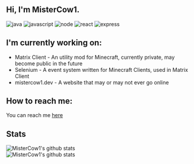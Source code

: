 ## Hi, I'm MisterCow1.

![java](https://img.shields.io/badge/-java-orange?style=for-the-badge&logo=java&logoColor=white)
![javascript](https://img.shields.io/badge/-javascript-yellow?style=for-the-badge&logo=javascript&logoColor=white)
![node](https://img.shields.io/badge/-NodeJs-339933?logo=node.js&logoColor=white&style=for-the-badge)
![react](https://img.shields.io/badge/-ReactJs-61DAFB?logo=react&logoColor=white&style=for-the-badge)
![express](https://img.shields.io/badge/-ExpressJs-000000?logo=express&logoColor=white&style=for-the-badge)

## I'm currently working on:
* Matrix Client - An utility mod for Minecraft, currently private, may become public in the future
* Selenium - A event system written for Minecraft Clients, used in Matrix Client
* mistercow1.dev - A website that may or may not ever go online

## How to reach me:
You can reach me [here](https://www.youtube.com/watch?v=DLzxrzFCyOs)

## Stats
![MisterCow1's github stats](https://github-readme-stats.vercel.app/api?username=MisterCow1) \
![MisterCow1's github stats](https://github-readme-stats.vercel.app/api/top-langs/?username=MisterCow1)
